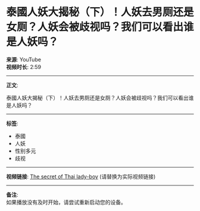 # 泰國人妖大揭秘（下）！人妖去男厕还是女厕？人妖会被歧视吗？我们可以看出谁是人妖吗？

**来源**: YouTube  
**视频时长**: 2:59  

---

**正文**:

泰國人妖大揭秘（下）！人妖去男厕还是女厕？人妖会被歧视吗？我们可以看出谁是人妖吗？

---

**标签**: 
- 泰國
- 人妖
- 性别多元
- 歧视

---

**视频链接**: [The secret of Thai lady-boy](https://www.youtube.com/watch?v=your_video_id) (请替换为实际视频链接)

---

**备注**:  
如果播放没有及时开始，请尝试重新启动您的设备。